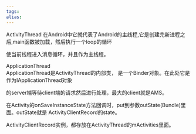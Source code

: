 ```yaml
---
tags: 
alias:
---
```

ActivityThread 在Android中它就代表了Android的主线程,它是创建完新进程之后,main函数被加载，然后执行一个loop的循环

使当前线程进入消息循环，并且作为主线程。

ApplicationThread  
ApplicationThread是ActivityThread的内部类， 是一个Binder对象。在此处它是作为IApplicationThread对象

的server端等待client端的请求然后进行处理，最大的client就是AMS。



在Activity的onSaveInstanceState方法回调时，put到参数outState(Bundle)里面。outState就是 ActivityClientRecord的state。

ActivityClientRecord实例，都存放在ActivityThread的mActivities里面。

